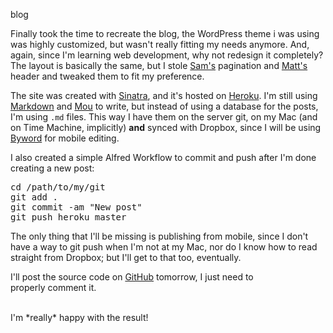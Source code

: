 blog

Finally took the time to recreate the blog, the WordPress theme i was using was highly customized, but wasn't really fitting my needs anymore. And, again, since I'm learning web development, why not redesign it completely? The layout is basically the same, but I stole [Sam's](http://soff.es) pagination and [Matt's](http://mattgemmel.com) header and tweaked them to fit my preference.
  
The site was created with [Sinatra](http://www.sinatrarb.com), and it's hosted on [Heroku](https://www.heroku.com). I'm still using [Markdown](http://daringfireball.net/projects/markdown/) and [Mou](http://mouapp.com) to write, but instead of using a database for the posts, I'm using `.md` files. This way I have them on the server git, on my Mac (and on Time Machine, implicitly) **and** synced with Dropbox, since I will be using [Byword](http://bywordapp.com/) for mobile editing.  

I also created a simple Alfred Workflow to commit and push after I'm done creating a new post:
<pre>
cd /path/to/my/git
git add .
git commit -am "New post"
git push heroku master
</pre>

The only thing that I'll be missing is publishing from mobile, since I don't have a way to git push when I'm not at my Mac, nor do I know how to read straight from Dropbox; but I'll get to that too, eventually.
  
I'll post the source code on [GitHub](http://github.com/rolandleth) tomorrow, I just need to  
properly comment it.
  
<br />
I'm *really* happy with the result!
